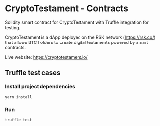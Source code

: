 # CryptoTestament - Contracts
Solidity smart contract for CryptoTestament with Truffle integration for testing.

CryptoTestament is a dApp deployed on the RSK network (https://rsk.co/) that allows BTC holders to create digital testaments powered by smart contracts.

Live website: https://cryptotestament.io/


## Truffle test cases

### Install project dependencies

`yarn install`

### Run

`truffle test`

